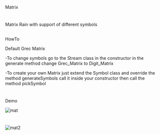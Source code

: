 Matrix
#
Matrix Rain with support of different symbols
##
HowTo

Default Grec Matrix

-To change symbols go to the Stream class in the constructor in the generate method change Grec_Matrix to Digit_Matrix 

-To create your own Matrix just extend the Symbol class and override the method generateSymbols call it inside your constructor then call the method pickSymbol

#
Demo

![mat](https://user-images.githubusercontent.com/52135405/111867321-7ad5ac00-8973-11eb-8b85-e47ac0e1658f.PNG)

#

![mat2](https://user-images.githubusercontent.com/52135405/111867334-87f29b00-8973-11eb-814a-6664256cb006.PNG)





